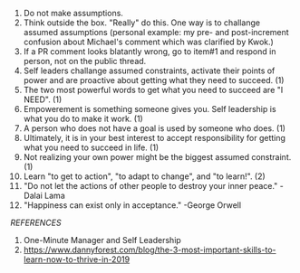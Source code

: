 1) Do not make assumptions.
2) Think outside the box. "Really" do this. One way is to challange assumed assumptions (personal example: my pre- and post-increment confusion about Michael's comment which was clarified by Kwok.)
3) If a PR comment looks blatantly wrong, go to item#1 and respond in person, not on the public thread.
4) Self leaders challange assumed constraints, activate their points of power and are proactive about getting what they need to succeed. (1)
5) The two most powerful words to get what you need to succeed are "I NEED". (1)
6) Empowerement is something someone gives you. Self leadership is what you do to make it work. (1)
7) A person who does not have a goal is used by someone who does. (1)
8) Ultimately, it is in your best interest to accept responsibility for getting what you need to succeed in life. (1)
9) Not realizing your own power might be the biggest assumed constraint. (1)
10) Learn "to get to action", "to adapt to change", and "to learn!". (2)
11) "Do not let the actions of other people to destroy your inner peace." -Dalai Lama
12) "Happiness can exist only in acceptance." -George Orwell

*REFERENCES*<br>
1) One-Minute Manager and Self Leadership
2) https://www.dannyforest.com/blog/the-3-most-important-skills-to-learn-now-to-thrive-in-2019
